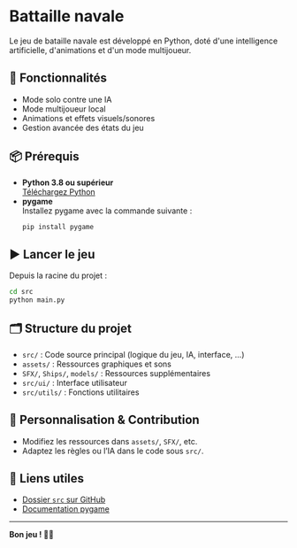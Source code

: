 # Battaille navale

 Le jeu de bataille navale est développé en Python, doté d'une intelligence artificielle, d'animations et d'un mode multijoueur.

## 🚀 Fonctionnalités

- Mode solo contre une IA
- Mode multijoueur local
- Animations et effets visuels/sonores
- Gestion avancée des états du jeu

## 📦 Prérequis

- **Python 3.8 ou supérieur**  
  [Téléchargez Python](https://www.python.org/downloads/)
- **pygame**  
  Installez pygame avec la commande suivante :
  ```bash
  pip install pygame
  ```

## ▶️ Lancer le jeu

Depuis la racine du projet :
```bash
cd src
python main.py
```

## 🗂️ Structure du projet

- `src/` : Code source principal (logique du jeu, IA, interface, ...)
- `assets/` : Ressources graphiques et sons
- `SFX/`, `Ships/`, `models/` : Ressources supplémentaires
- `src/ui/` : Interface utilisateur
- `src/utils/` : Fonctions utilitaires

## 📝 Personnalisation & Contribution

- Modifiez les ressources dans `assets/`, `SFX/`, etc.
- Adaptez les règles ou l’IA dans le code sous `src/`.

## 🔗 Liens utiles

- [Dossier `src` sur GitHub](https://github.com/mouadaeh/Battle-navale-Zrikem/tree/main/src)
- [Documentation pygame](https://www.pygame.org/wiki/GettingStarted)

---

**Bon jeu ! 🚢🔥**
